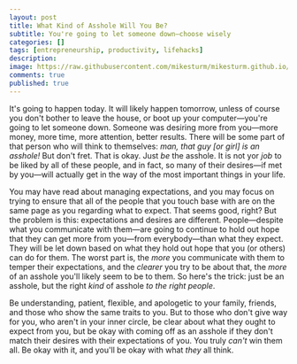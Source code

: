 ```yaml
---
layout: post
title: What Kind of Asshole Will You Be?
subtitle: You're going to let someone down—choose wisely
categories: []
tags: [entrepreneurship, productivity, lifehacks]
description: 
image: https://raw.githubusercontent.com/mikesturm/mikesturm.github.io/master/assets/Disappointed_Face.jpg
comments: true
published: true
---
```


It's going to happen today. It will likely happen tomorrow, unless of course you don't bother to leave the house, or boot up your computer—you're going to let someone down. Someone was desiring more from you—more money, more time, more attention, better results. There will be some part of that person who will think to themselves: *man, that guy [or girl] is an asshole!*    But don't fret. That is okay. Just *be* the asshole. It is not yor *job* to be liked by all of these people, and in fact, so many of their desires—if met by you—will actually get in the way of the most important things in your life. 

You may have read about managing expectations, and you may focus on trying to ensure that all of the people that you touch base with are on the same page as you regarding what to expect. That seems good, right? But the problem is this: expectations and desires are different. People—despite what you communicate with them—are going to continue to hold out hope that they can get more from you—from everybody—than what they expect. They will be let down based on what they hold out hope that you (or others) can do for them. The worst part is, the *more* you communicate with them to temper their expectations, and the *clearer* you try to be about that, the *more* of an asshole you'll likely seem to be to them. So here's the trick: just be an asshole, but the right *kind* of asshole *to the right people*.

Be understanding, patient, flexible, and apologetic to your family, friends, and those who show the same traits to you. But to those who don't give way for you, who aren't in your inner circle, be clear about what they ought to expect from you, but be okay with coming off as an asshole if they don't match their desires with their expectations of you. You truly *can't* win them all. Be okay with it, and you'll be okay with what *they* all think.